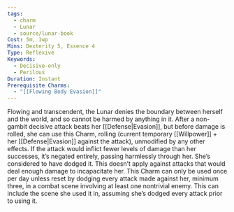 ```yaml
---
tags:
  - charm
  - Lunar
  - source/lunar-book
Cost: 5m, 1wp
Mins: Dexterity 5, Essence 4
Type: Reflexive
Keywords:
  - Decisive-only
  - Perilous
Duration: Instant
Prerequisite Charms:
  - "[[Flowing Body Evasion]]"
---
```

Flowing and transcendent, the Lunar denies the boundary between herself and the world, and so cannot be harmed by anything in it. After a non-gambit decisive attack beats her [[Defense|Evasion]], but before damage is rolled, she can use this Charm, rolling (current temporary [[Willpower]] + her [[Defense|Evasion]] against the attack), unmodified by any other effects. If the attack would inflict fewer levels of damage than her successes, it’s negated entirely, passing harmlessly through her. She’s considered to have dodged it. This doesn’t apply against attacks that would deal enough damage to incapacitate her. This Charm can only be used once per day unless reset by dodging every attack made against her, minimum three, in a combat scene involving at least one nontrivial enemy. This can include the scene she used it in, assuming she’s dodged every attack prior to using it. 